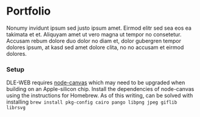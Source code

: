 # Portfolio

Nonumy invidunt ipsum sed justo ipsum amet. Eirmod elitr sed sea eos ea takimata et et. Aliquyam amet ut vero magna ut tempor no consetetur. Accusam rebum dolore duo dolor no diam et, dolor gubergren tempor dolores ipsum, at kasd sed amet dolore clita, no no accusam et eirmod dolores.

### Setup

DLE-WEB requires [node-canvas](https://www.npmjs.com/package/canvas) which may need to be upgraded when building on an Apple-silicon chip. Install the dependencies of node-canvas using the instructions for Homebrew. As of this writing, can be solved with installing `brew install pkg-config cairo pango libpng jpeg giflib librsvg`
